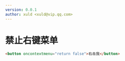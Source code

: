 ```yaml
---
version: 0.0.1
author: xuld <xuld@vip.qq.com>
---
```

# 禁止右键菜单
```html demo hide doc
<button oncontextmenu="return false">右击我</button>
```
